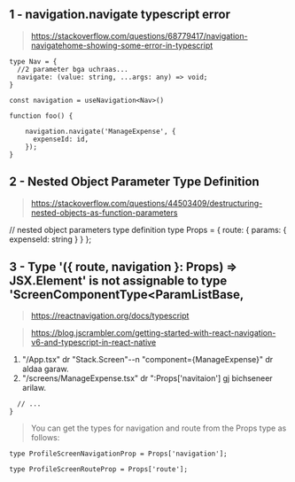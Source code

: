 ## 1 - navigation.navigate typescript error

> https://stackoverflow.com/questions/68779417/navigation-navigatehome-showing-some-error-in-typescript

```
type Nav = {
  //2 parameter bga uchraas...
  navigate: (value: string, ...args: any) => void;
}

const navigation = useNavigation<Nav>()

function foo() {

    navigation.navigate('ManageExpense', {
      expenseId: id,
    });
}
```

## 2 - Nested Object Parameter Type Definition

> https://stackoverflow.com/questions/44503409/destructuring-nested-objects-as-function-parameters

// nested object parameters type definition
type Props = { route: { params: { expenseId: string } } };

## 3 - Type '({ route, navigation }: Props) => JSX.Element' is not assignable to type 'ScreenComponentType<ParamListBase,

> https://reactnavigation.org/docs/typescript

> https://blog.jscrambler.com/getting-started-with-react-navigation-v6-and-typescript-in-react-native

1. "/App.tsx" dr "Stack.Screen"--n "component={ManageExpense}" dr aldaa garaw.
2. "/screens/ManageExpense.tsx" dr ":Props['navitaion'] gj bichseneer arilaw.

```function ProfileScreen({ route, navigation }: Props) {
  // ...
}
```

> You can get the types for navigation and route from the Props type as follows:

```
type ProfileScreenNavigationProp = Props['navigation'];

type ProfileScreenRouteProp = Props['route'];
```

